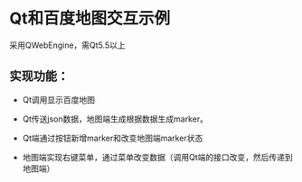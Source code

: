 # Qt和百度地图交互示例

采用QWebEngine，需Qt5.5以上

## 实现功能：

+ Qt调用显示百度地图

+ Qt传送json数据，地图端生成根据数据生成marker。

+ Qt端通过按钮新增marker和改变地图端marker状态

+ 地图端实现右键菜单，通过菜单改变数据（调用Qt端的接口改变，然后传递到地图端）

